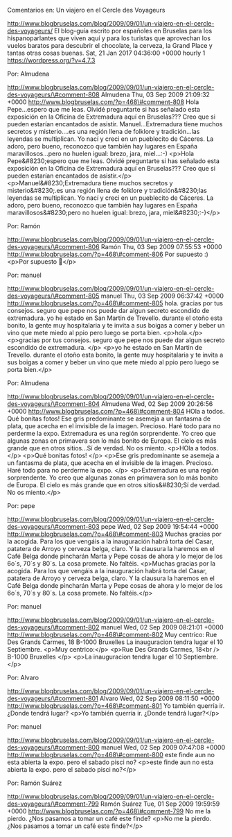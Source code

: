 Comentarios en: Un viajero en el Cercle des Voyageurs

http://www.blogbruselas.com/blog/2009/09/01/un-viajero-en-el-cercle-des-voyageurs/
El blog-guía escrito por españoles en Bruselas para los hispanoparlantes
que viven aquí y para los turistas que aprovechan los vuelos baratos
para descubrir el chocolate, la cerveza, la Grand Place y tantas otras
cosas buenas. Sat, 21 Jan 2017 04:36:00 +0000 hourly 1
https://wordpress.org/?v=4.7.3

Por: Almudena

http://www.blogbruselas.com/blog/2009/09/01/un-viajero-en-el-cercle-des-voyageurs/\#comment-808
Almudena Thu, 03 Sep 2009 21:09:32 +0000
http://www.blogbruselas.com/?p=468\#comment-808 Hola Pepe\...espero que
me leas. Olvidé preguntarte si has señalado esta exposición en la
Oficina de Extremadura aquí en Bruselas??? Creo que si pueden estarían
encantados de asistir. Manuel\...Extremadura tiene muchos secretos y
misterio\....es una región llena de folklore y tradición\...las leyendas
se multiplican. Yo nací y creci en un pueblecito de Cáceres. La adoro,
pero bueno, reconozco que también hay lugares en España
maravillosos\...pero no huelen igual: brezo, jara, miel\...:-) \<p\>Hola
Pepe&\#8230;espero que me leas. Olvidé preguntarte si has señalado esta
exposición en la Oficina de Extremadura aquí en Bruselas??? Creo que si
pueden estarían encantados de asistir.\</p\>
\<p\>Manuel&\#8230;Extremadura tiene muchos secretos y
misterio&\#8230;.es una región llena de folklore y tradición&\#8230;las
leyendas se multiplican. Yo nací y creci en un pueblecito de Cáceres. La
adoro, pero bueno, reconozco que también hay lugares en España
maravillosos&\#8230;pero no huelen igual: brezo, jara,
miel&\#8230;:-)\</p\>

Por: Ramón

http://www.blogbruselas.com/blog/2009/09/01/un-viajero-en-el-cercle-des-voyageurs/\#comment-806
Ramón Thu, 03 Sep 2009 07:55:53 +0000
http://www.blogbruselas.com/?p=468\#comment-806 Por supuesto :) \<p\>Por
supuesto 🙂\</p\>

Por: manuel

http://www.blogbruselas.com/blog/2009/09/01/un-viajero-en-el-cercle-des-voyageurs/\#comment-805
manuel Thu, 03 Sep 2009 06:37:42 +0000
http://www.blogbruselas.com/?p=468\#comment-805 hola. gracias por tus
consejos. seguro que pepe nos puede dar algun secreto escondido de
extremadura. yo he estado en San Martin de Trevello. durante el otoño
esta bonito, la gente muy hospitalaria y te invita a sus boigas a comer
y beber un vino que mete miedo al ppio pero luego se porta bien.
\<p\>hola.\</p\> \<p\>gracias por tus consejos. seguro que pepe nos
puede dar algun secreto escondido de extremadura. \</p\> \<p\>yo he
estado en San Martin de Trevello. durante el otoño esta bonito, la gente
muy hospitalaria y te invita a sus boigas a comer y beber un vino que
mete miedo al ppio pero luego se porta bien.\</p\>

Por: Almudena

http://www.blogbruselas.com/blog/2009/09/01/un-viajero-en-el-cercle-des-voyageurs/\#comment-804
Almudena Wed, 02 Sep 2009 20:26:56 +0000
http://www.blogbruselas.com/?p=468\#comment-804 HOla a todos. Qué
bonitas fotos! Ese gris predominante se asemeja a un fantasma de plata,
que acecha en el invisible de la imagen. Precioso. Haré todo para no
perderme la expo. Extremadura es una región sorprendente. Yo creo que
algunas zonas en primavera son lo más bonito de Europa. El cielo es más
grande que en otros sitios\...Sí de verdad. No os miento. \<p\>HOla a
todos. \</p\> \<p\>Qué bonitas fotos! \</p\> \<p\>Ese gris predominante
se asemeja a un fantasma de plata, que acecha en el invisible de la
imagen. Precioso. Haré todo para no perderme la expo. \</p\>
\<p\>Extremadura es una región sorprendente. Yo creo que algunas zonas
en primavera son lo más bonito de Europa. El cielo es más grande que en
otros sitios&\#8230;Sí de verdad. No os miento.\</p\>

Por: pepe

http://www.blogbruselas.com/blog/2009/09/01/un-viajero-en-el-cercle-des-voyageurs/\#comment-803
pepe Wed, 02 Sep 2009 19:54:44 +0000
http://www.blogbruselas.com/?p=468\#comment-803 Muchas gracias por la
acogida. Para los que vengáis a la inauguración habrá torta del Casar,
patatera de Arroyo y cerveza belga, claro. Y la clausura la haremos en
el Café Belga donde pincharán Marta y Pepe cosas de ahora y lo mejor de
los 6o´s, 70´s y 80´s. La cosa promete. No faltéis. \<p\>Muchas gracias
por la acogida. Para los que vengáis a la inauguración habrá torta del
Casar, patatera de Arroyo y cerveza belga, claro. Y la clausura la
haremos en el Café Belga donde pincharán Marta y Pepe cosas de ahora y
lo mejor de los 6o´s, 70´s y 80´s. La cosa promete. No faltéis.\</p\>

Por: manuel

http://www.blogbruselas.com/blog/2009/09/01/un-viajero-en-el-cercle-des-voyageurs/\#comment-802
manuel Wed, 02 Sep 2009 08:21:01 +0000
http://www.blogbruselas.com/?p=468\#comment-802 Muy centrico: Rue Des
Grands Carmes, 18 B-1000 Bruxelles La inauguracion tendra lugar el 10
Septiembre. \<p\>Muy centrico:\</p\> \<p\>Rue Des Grands Carmes, 18\<br
/\> B-1000 Bruxelles \</p\> \<p\>La inauguracion tendra lugar el 10
Septiembre.\</p\>

Por: Alvaro

http://www.blogbruselas.com/blog/2009/09/01/un-viajero-en-el-cercle-des-voyageurs/\#comment-801
Alvaro Wed, 02 Sep 2009 08:11:50 +0000
http://www.blogbruselas.com/?p=468\#comment-801 Yo también querría ir.
¿Donde tendrá lugar? \<p\>Yo también querría ir. ¿Donde tendrá
lugar?\</p\>

Por: manuel

http://www.blogbruselas.com/blog/2009/09/01/un-viajero-en-el-cercle-des-voyageurs/\#comment-800
manuel Wed, 02 Sep 2009 07:47:08 +0000
http://www.blogbruselas.com/?p=468\#comment-800 este finde aun no esta
abierta la expo. pero el sabado pisci no? \<p\>este finde aun no esta
abierta la expo. pero el sabado pisci no?\</p\>

Por: Ramón Suárez

http://www.blogbruselas.com/blog/2009/09/01/un-viajero-en-el-cercle-des-voyageurs/\#comment-799
Ramón Suárez Tue, 01 Sep 2009 19:59:59 +0000
http://www.blogbruselas.com/?p=468\#comment-799 No me la pierdo. ¿Nos
pasamos a tomar un café este finde? \<p\>No me la pierdo. ¿Nos pasamos a
tomar un café este finde?\</p\>

